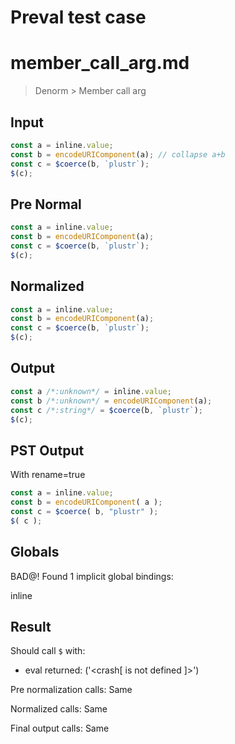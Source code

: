 # Preval test case

# member_call_arg.md

> Denorm > Member call arg
>
>

## Input

`````js filename=intro
const a = inline.value;
const b = encodeURIComponent(a); // collapse a+b
const c = $coerce(b, `plustr`);
$(c);
`````

## Pre Normal


`````js filename=intro
const a = inline.value;
const b = encodeURIComponent(a);
const c = $coerce(b, `plustr`);
$(c);
`````

## Normalized


`````js filename=intro
const a = inline.value;
const b = encodeURIComponent(a);
const c = $coerce(b, `plustr`);
$(c);
`````

## Output


`````js filename=intro
const a /*:unknown*/ = inline.value;
const b /*:unknown*/ = encodeURIComponent(a);
const c /*:string*/ = $coerce(b, `plustr`);
$(c);
`````

## PST Output

With rename=true

`````js filename=intro
const a = inline.value;
const b = encodeURIComponent( a );
const c = $coerce( b, "plustr" );
$( c );
`````

## Globals

BAD@! Found 1 implicit global bindings:

inline

## Result

Should call `$` with:
 - eval returned: ('<crash[ <ref> is not defined ]>')

Pre normalization calls: Same

Normalized calls: Same

Final output calls: Same
